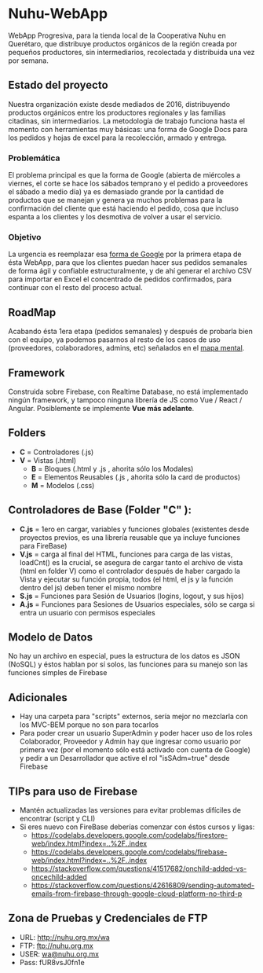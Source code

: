 # Nuhu-WebApp
WebApp Progresiva, para la tienda local de la Cooperativa Nuhu en Querétaro, que distribuye productos orgánicos de la región creada por pequeños productores, sin intermediarios, recolectada y distribuida una vez por semana.

## Estado del proyecto
Nuestra organización existe desde mediados de 2016, distribuyendo productos orgánicos entre los productores regionales y las familias citadinas, sin intermediarios.
La metodología de trabajo funciona hasta el momento con herramientas muy básicas: una forma de Google Docs para los pedidos y hojas de excel para la recolección, armado y entrega.

### Problemática
El problema principal es que la forma de Google (abierta de miércoles a viernes, el corte se hace los sábados temprano y el pedido a proveedores el sábado a medio día) ya es demasiado grande por la cantidad de productos que se manejan y genera ya muchos problemas para la confirmación del cliente que está haciendo el pedido, cosa que incluso espanta a los clientes y los desmotiva de volver a usar el servicio.

### Objetivo
La urgencia es reemplazar esa [forma de Google](http://pedidos.nuhu.org.mx) por la primera etapa de ésta WebApp, para que los clientes puedan hacer sus pedidos semanales de forma ágil y confiable estructuralmente, y de ahí generar el archivo CSV para importar en Excel el concentrado de pedidos confirmados, para continuar con el resto del proceso actual.

## RoadMap
Acabando ésta 1era etapa (pedidos semanales) y después de probarla bien con el equipo, ya podemos pasarnos al resto de los casos de uso (proveedores, colaboradores, admins, etc) señalados en el [mapa mental](https://www.mindmeister.com/1080714193).

## Framework
Construida sobre Firebase, con Realtime Database, no está implementado ningún framework, y tampoco ninguna librería de JS como Vue / React / Angular. Posiblemente se implemente **Vue más adelante**.

## Folders
+ **C** = Controladores (.js)
+ **V** = Vistas (.html)
   + **B** = Bloques (.html y .js , ahorita sólo los Modales)
   + **E** = Elementos Reusables (.js , ahorita sólo la card de productos)
   + **M** = Modelos (.css)

## Controladores de Base (Folder "C" ):
+ **C.js** = 1ero en cargar, variables y funciones globales (existentes desde proyectos previos, es una librería reusable que ya incluye funciones para FireBase)
+ **V.js** = carga al final del HTML, funciones para carga de las vistas, loadCnt() es la crucial, se asegura de cargar tanto el archivo de vista (html en folder V) como el controlador después de haber cargado la Vista y ejecutar su función propia, todos (el html, el js y la función dentro del js) deben tener el mismo nombre
+ **S.js** = Funciones para Sesión de Usuarios (logins, logout, y sus hijos)
+ **A.js** = Funciones para Sesiones de Usuarios especiales, sólo se carga si entra un usuario con permisos especiales

## Modelo de Datos
No hay un archivo en especial, pues la estructura de los datos es JSON (NoSQL) y éstos hablan por sí solos, las funciones para su manejo son las funciones simples de Firebase

## Adicionales
+ Hay una carpeta para "scripts" externos, sería mejor no mezclarla con los MVC-BEM porque no son para tocarlos
+ Para poder crear un usuario SuperAdmin y poder hacer uso de los roles Colaborador, Proveedor y Admin hay que ingresar como usuario por primera vez (por el momento sólo está activado con cuenta de Google) y pedir a un Desarrollador que active el rol "isSAdm=true" desde Firebase

## TIPs para uso de Firebase
+ Mantén actualizadas las versiones para evitar problemas difíciles de encontrar (script y CLI)
+ Si eres nuevo con FireBase deberías comenzar con éstos cursos y ligas:
  + https://codelabs.developers.google.com/codelabs/firestore-web/index.html?index=..%2F..index
  + https://codelabs.developers.google.com/codelabs/firebase-web/index.html?index=..%2F..index
  + https://stackoverflow.com/questions/41517682/onchild-added-vs-oncechild-added
  + https://stackoverflow.com/questions/42616809/sending-automated-emails-from-firebase-through-google-cloud-platform-no-third-p

## Zona de Pruebas y Credenciales de FTP
+ URL: http://nuhu.org.mx/wa
+ FTP: ftp://nuhu.org.mx
+ USER: wa@nuhu.org.mx
+ Pass: fUR8vsJ0fn1e
